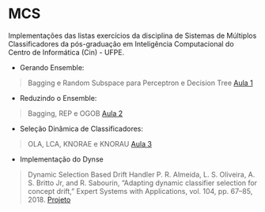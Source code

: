 # MCS
Implementações das listas exercícios da disciplina de Sistemas de Múltiplos Classificadores da pós-graduação em Inteligência Computacional do Centro de Informática (Cin) - UFPE.

* Gerando Ensemble:
> Bagging e Random Subspace para Perceptron e Decision Tree
[Aula 1](https://github.com/GustavoHFMO/MCS/blob/master/Lista01/lista01.py)

* Reduzindo o Ensemble:
> Bagging, REP e OGOB
[Aula 2](https://github.com/GustavoHFMO/MCS/blob/master/Lista02/lista02.py)

* Seleção Dinâmica de Classificadores:
> OLA, LCA, KNORAE e KNORAU
[Aula 3](https://github.com/GustavoHFMO/MCS/blob/master/Lista03/lista03.py)

* Implementação do Dynse
> Dynamic Selection Based Drift Handler
> P. R. Almeida, L. S. Oliveira, A. S. Britto Jr, and R. Sabourin, “Adapting dynamic classifier selection for concept drift,” Expert Systems with Applications, vol. 104, pp. 67–85, 2018.
[Projeto](https://github.com/GustavoHFMO/MCS/blob/master/Projeto/Dynse.py)


